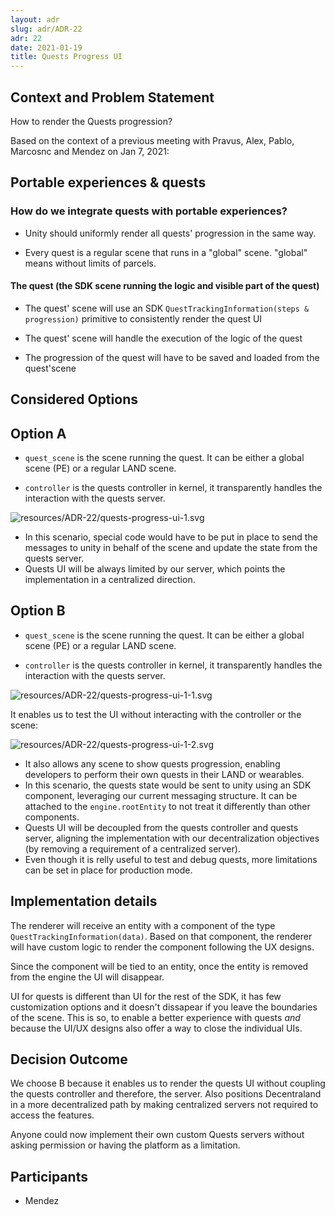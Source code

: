 ```yaml
---
layout: adr
slug: adr/ADR-22
adr: 22
date: 2021-01-19
title: Quests Progress UI
---
```


## Context and Problem Statement

How to render the Quests progression?

Based on the context of a previous meeting with Pravus, Alex, Pablo, Marcosnc and Mendez on Jan 7, 2021:

## Portable experiences & quests

### How do we integrate quests with portable experiences?

- Unity should uniformly render all quests' progression in the same way.

- Every quest is a regular scene that runs in a "global" scene. "global" means without limits of parcels.

#### The quest (the SDK scene running the logic and visible part of the quest)

- The quest' scene will use an SDK `QuestTrackingInformation(steps & progression)` primitive to consistently render the quest UI

- The quest' scene will handle the execution of the logic of the quest

- The progression of the quest will have to be saved and loaded from the quest'scene

## Considered Options

## Option A

- `quest_scene` is the scene running the quest. It can be either a global scene (PE) or a regular LAND scene.

- `controller` is the quests controller in kernel, it transparently handles the interaction with the quests server.

<!--
```sequence
quest_scene-&gt;controller: make some progress
controller-&gt;server: update quest state
server-&gt;controller: new state
controller-&gt;unity: quest progress state(new state)
controller-&gt;quest_scene: new state (return)
```
-->

![resources/ADR-22/quests-progress-ui-1.svg](resources/ADR-22/quests-progress-ui-1.svg)

- In this scenario, special code would have to be put in place to send the messages to unity in behalf of the scene and update the state from the quests server.
- Quests UI will be always limited by our server, which points the implementation in a centralized direction.


## Option B

- `quest_scene` is the scene running the quest. It can be either a global scene (PE) or a regular LAND scene.

- `controller` is the quests controller in kernel, it transparently handles the interaction with the quests server.

<!--
```sequence
quest_scene-&gt;controller: make some progress
controller-&gt;server: update quest state
server-&gt;controller: new state
controller-&gt;quest_scene: new state (return)
quest_scene-&gt;unity: quest progress state(new state)
```
-->

![resources/ADR-22/quests-progress-ui-1-1.svg](resources/ADR-22/quests-progress-ui-1-1.svg)

It enables us to test the UI without interacting with the controller or the scene:

<!--
```sequence
quest_scene-&gt;unity: quest progress state(new state)
```
-->

![resources/ADR-22/quests-progress-ui-1-2.svg](resources/ADR-22/quests-progress-ui-1-2.svg)

- It also allows any scene to show quests progression, enabling developers to perform their own quests in their LAND or wearables.
- In this scenario, the quests state would be sent to unity using an SDK component, leveraging our current messaging structure. It can be attached to the `engine.rootEntity` to not treat it differently than other components.
- Quests UI will be decoupled from the quests controller and quests server, aligning the implementation with our decentralization objectives (by removing a requirement of a centralized server).
- Even though it is relly useful to test and debug quests, more limitations can be set in place for production mode.

## Implementation details

The renderer will receive an entity with a component of the type `QuestTrackingInformation(data)`. Based on that component, the renderer will have custom logic to render the component following the UX designs.

Since the component will be tied to an entity, once the entity is removed from the engine the UI will disappear.

UI for quests is different than UI for the rest of the SDK, it has few customization options and it doesn't dissapear if you leave the boundaries of the scene. This is so, to enable a better experience with quests _and_ because the UI/UX designs also offer a way to close the individual UIs.

## Decision Outcome

We choose B because it enables us to render the quests UI without coupling the quests controller and therefore, the server. Also positions Decentraland in a more decentralized path by making centralized servers not required to access the features.

Anyone could now implement their own custom Quests servers without asking permission or having the platform as a limitation.

## Participants

- Mendez
